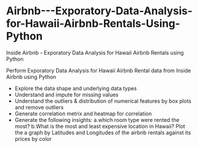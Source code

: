 # Airbnb---Exporatory-Data-Analysis-for-Hawaii-Airbnb-Rentals-Using-Python


Inside Airbnb - Exporatory Data Analysis for Hawaii Airbnb Rentals using Python 

Perform Exporatory Data Analysis for Hawaii Airbnb Rental data from Inside Airbnb using Python

- Explore the data shape and underlying data types
- Understand and impute for missing values
- Understand the outliers & distribution of numerical features by box plots and remove outliers
- Generate correlation metrix and heatmap for correlation
- Generate the following insights:
  a.which room type were rented the most?
  b.What is the most and least expensive location in Hawaii? 
  Plot the a graph by Latitudes and Longitudes of the airbnb rentals against its prices by color
